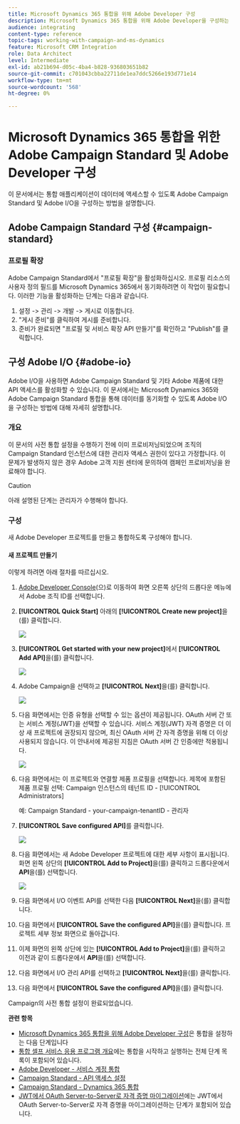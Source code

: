 ```yaml
---
title: Microsoft Dynamics 365 통합을 위해 Adobe Developer 구성
description: Microsoft Dynamics 365 통합을 위해 Adobe Developer을 구성하는 방법 알아보기
audience: integrating
content-type: reference
topic-tags: working-with-campaign-and-ms-dynamics
feature: Microsoft CRM Integration
role: Data Architect
level: Intermediate
exl-id: ab21b694-d05c-4ba4-b828-936803651b82
source-git-commit: c701043cbba22711de1ea7ddc5266e193d771e14
workflow-type: tm+mt
source-wordcount: '568'
ht-degree: 0%

---
```


# Microsoft Dynamics 365 통합을 위한 Adobe Campaign Standard 및 Adobe Developer 구성

이 문서에서는 통합 애플리케이션이 데이터에 액세스할 수 있도록 Adobe Campaign Standard 및 Adobe I/O을 구성하는 방법을 설명합니다.

## Adobe Campaign Standard 구성 {#campaign-standard}

### 프로필 확장

Adobe Campaign Standard에서 &quot;프로필 확장&quot;을 활성화하십시오.   프로필 리소스의 사용자 정의 필드를 Microsoft Dynamics 365에서 동기화하려면 이 작업이 필요합니다.   이러한 기능을 활성화하는 단계는 다음과 같습니다.

1. 설정 -> 관리 -> 개발 -> 게시로 이동합니다.
1. &quot;게시 준비&quot;를 클릭하여 게시를 준비합니다.
1. 준비가 완료되면 &quot;프로필 및 서비스 확장 API 만들기&quot;를 확인하고 &quot;Publish&quot;를 클릭합니다.

## 구성 Adobe I/O {#adobe-io}

Adobe I/O을 사용하면 Adobe Campaign Standard 및 기타 Adobe 제품에 대한 API 액세스를 활성화할 수 있습니다.   이 문서에서는 Microsoft Dynamics 365와 Adobe Campaign Standard 통합을 통해 데이터를 동기화할 수 있도록 Adobe I/O을 구성하는 방법에 대해 자세히 설명합니다.

### 개요

이 문서의 사전 통합 설정을 수행하기 전에 이미 프로비저닝되었으며 조직의 Campaign Standard 인스턴스에 대한 관리자 액세스 권한이 있다고 가정합니다.  이 문제가 발생하지 않은 경우 Adobe 고객 지원 센터에 문의하여 캠페인 프로비저닝을 완료해야 합니다.

>[!CAUTION]
>
>아래 설명된 단계는 관리자가 수행해야 합니다.

### 구성

새 Adobe Developer 프로젝트를 만들고 통합하도록 구성해야 합니다.

#### 새 프로젝트 만들기

이렇게 하려면 아래 절차를 따르십시오.

1. [Adobe Developer Console](https://console.adobe.io/home#)(으)로 이동하여 화면 오른쪽 상단의 드롭다운 메뉴에서 Adobe 조직 ID를 선택합니다.

1. **[!UICONTROL Quick Start]** 아래의 **[!UICONTROL Create new project]**&#x200B;을(를) 클릭합니다.

   ![](assets/adobeIO1.png)

1. **[!UICONTROL Get started with your new project]**&#x200B;에서 **[!UICONTROL Add API]**&#x200B;을(를) 클릭합니다.

   ![](assets/adobeIO2.png)

1. Adobe Campaign을 선택하고 **[!UICONTROL Next]**&#x200B;을(를) 클릭합니다.

   ![](assets/adobeIO3.png)

1. 다음 화면에서는 인증 유형을 선택할 수 있는 옵션이 제공됩니다. OAuth 서버 간 또는 서비스 계정(JWT)을 선택할 수 있습니다. 서비스 계정(JWT) 자격 증명은 더 이상 새 프로젝트에 권장되지 않으며, 최신 OAuth 서버 간 자격 증명을 위해 더 이상 사용되지 않습니다. 이 안내서에 제공된 지침은 OAuth 서버 간 인증에만 적용됩니다.

   ![](assets/adobeIO4.png)

1. 다음 화면에서는 이 프로젝트와 연결할 제품 프로필을 선택합니다. 제목에 포함된 제품 프로필 선택: Campaign 인스턴스의 테넌트 ID - [!UICONTROL Administrators]

   예: Campaign Standard - your-campaign-tenantID - 관리자

1. **[!UICONTROL Save configured API]**&#x200B;를 클릭합니다.

   ![](assets/adobeIO5.png)

1. 다음 화면에서는 새 Adobe Developer 프로젝트에 대한 세부 사항이 표시됩니다. 화면 왼쪽 상단의 **[!UICONTROL Add to Project]**&#x200B;을(를) 클릭하고 드롭다운에서 **API**&#x200B;을(를) 선택합니다.

   ![](assets/adobeIO6.png)

1. 다음 화면에서 I/O 이벤트 API를 선택한 다음 **[!UICONTROL Next]**&#x200B;을(를) 클릭합니다.

1. 다음 화면에서 **[!UICONTROL Save the configured API]**&#x200B;을(를) 클릭합니다.  프로젝트 세부 정보 화면으로 돌아갑니다.

1. 이제 화면의 왼쪽 상단에 있는 **[!UICONTROL Add to Project]**&#x200B;을(를) 클릭하고 이전과 같이 드롭다운에서 **API**&#x200B;을(를) 선택합니다.

1. 다음 화면에서 I/O 관리 API를 선택하고 **[!UICONTROL Next]**&#x200B;을(를) 클릭합니다.

1. 다음 화면에서 **[!UICONTROL Save the configured API]**&#x200B;을(를) 클릭합니다.

Campaign의 사전 통합 설정이 완료되었습니다.

**관련 항목**

* [Microsoft Dynamics 365 통합을 위해 Adobe Developer 구성](../../integrating/using/d365-acs-configure-adobe-io.md)은 통합을 설정하는 다음 단계입니다
* [통합 셀프 서비스 응용 프로그램 개요](../../integrating/using/d365-acs-self-service-app-quick-start-guide.md)에는 통합을 시작하고 실행하는 전체 단계 목록이 포함되어 있습니다.
* [Adobe Developer - 서비스 계정 통합](https://developer.adobe.com/developer-console/docs/guides/#!AdobeDocs/adobeio-auth/master/AuthenticationOverview/ServiceAccountIntegration.md)
* [Campaign Standard - API 액세스 설정](../../api/using/setting-up-api-access.md)
* [Campaign Standard - Dynamics 365 통합](../../integrating/using/d365-acs-configure-d365.md)
* [JWT에서 OAuth Server-to-Server로 자격 증명 마이그레이션](../../integrating/using/d365-acs-self-service-app-migrate-credentials.md)에는 JWT에서 OAuth Server-to-Server로 자격 증명을 마이그레이션하는 단계가 포함되어 있습니다.
